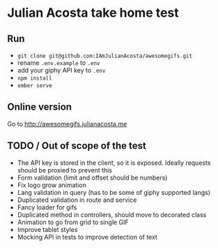 # Julian Acosta take home test

## Run
- `git clone git@github.com:IAmJulianAcosta/awesomegifs.git`
- rename `.env.example` to `.env`
- add your giphy API key to `.env`
- `npm install` 
- `ember serve` 

## Online version
Go to http://awesomegifs.julianacosta.me

## TODO / Out of scope of the test
- The API key is stored in the client, so it is exposed. Ideally requests should be proxied to prevent this
- Form validation (limit and offset should be numbers)
- Fix logo grow animation
- Lang validation in query (has to be some of giphy supported langs)
- Duplicated validation in route and service
- Fancy loader for gifs
- Duplicated method in controllers, should move to decorated class
- Animation to go from grid to single GIF
- Improve tablet styles
- Mocking API in tests to improve detection of text
